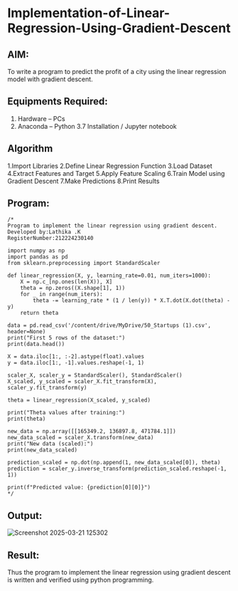 # Implementation-of-Linear-Regression-Using-Gradient-Descent

## AIM:
To write a program to predict the profit of a city using the linear regression model with gradient descent.

## Equipments Required:
1. Hardware – PCs
2. Anaconda – Python 3.7 Installation / Jupyter notebook

## Algorithm
1.Import Libraries
2.Define Linear Regression Function
3.Load Dataset
4.Extract Features and Target
5.Apply Feature Scaling 
6.Train Model using Gradient Descent
7.Make Predictions 8.Print Results

## Program:

```
/*
Program to implement the linear regression using gradient descent.
Developed by:Lathika .K 
RegisterNumber:212224230140

import numpy as np
import pandas as pd
from sklearn.preprocessing import StandardScaler

def linear_regression(X, y, learning_rate=0.01, num_iters=1000):
    X = np.c_[np.ones(len(X)), X]
    theta = np.zeros((X.shape[1], 1))
    for _ in range(num_iters):
        theta -= learning_rate * (1 / len(y)) * X.T.dot(X.dot(theta) - y)
    return theta

data = pd.read_csv('/content/drive/MyDrive/50_Startups (1).csv', header=None)
print("First 5 rows of the dataset:")
print(data.head())

X = data.iloc[1:, :-2].astype(float).values
y = data.iloc[1:, -1].values.reshape(-1, 1)

scaler_X, scaler_y = StandardScaler(), StandardScaler()
X_scaled, y_scaled = scaler_X.fit_transform(X), scaler_y.fit_transform(y)

theta = linear_regression(X_scaled, y_scaled)

print("Theta values after training:")
print(theta)

new_data = np.array([[165349.2, 136897.8, 471784.1]])
new_data_scaled = scaler_X.transform(new_data)
print("New data (scaled):")
print(new_data_scaled)

prediction_scaled = np.dot(np.append(1, new_data_scaled[0]), theta)
prediction = scaler_y.inverse_transform(prediction_scaled.reshape(-1, 1))

print(f"Predicted value: {prediction[0][0]}")  
*/
```


## Output:

![Screenshot 2025-03-21 125302](https://github.com/user-attachments/assets/5fd44bed-1a7e-4a49-b6a6-2da6b243dbef)

## Result:
Thus the program to implement the linear regression using gradient descent is written and verified using python programming.

